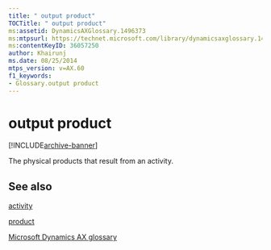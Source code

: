 ```yaml
---
title: " output product"
TOCTitle: " output product"
ms:assetid: DynamicsAXGlossary.1496373
ms:mtpsurl: https://technet.microsoft.com/library/dynamicsaxglossary.1496373(v=AX.60)
ms:contentKeyID: 36057250
author: Khairunj
ms.date: 08/25/2014
mtps_version: v=AX.60
f1_keywords:
- Glossary.output product
---
```


# output product


[!INCLUDE[archive-banner](includes/archive-banner.md)]

The physical products that result from an activity.

## See also

[activity](activity.md)

[product](product.md)

[Microsoft Dynamics AX glossary](glossary/microsoft-dynamics-ax-glossary.md)

  


